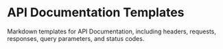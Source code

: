 # API Documentation Templates 

Markdown templates for API Documentation, including headers, requests, responses, query parameters, and status codes. 
